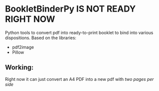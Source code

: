 # BookletBinderPy IS NOT READY RIGHT NOW
Python tools to convert pdf into ready-to-print booklet to bind into various dispositions.
Based on the libraries:
- pdf2image
- Pillow

## Working:
Right now it can just convert an A4 PDF into a new pdf with *two pages per side* 